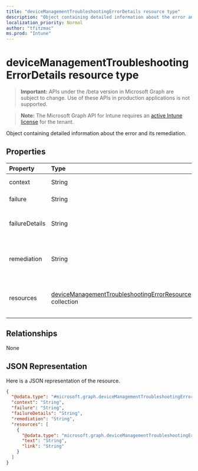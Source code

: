 ```yaml
---
title: "deviceManagementTroubleshootingErrorDetails resource type"
description: "Object containing detailed information about the error and its remediation."
localization_priority: Normal
author: "tfitzmac"
ms.prod: "Intune"
---
```


# deviceManagementTroubleshootingErrorDetails resource type

> **Important:** APIs under the /beta version in Microsoft Graph are subject to change. Use of these APIs in production applications is not supported.

> **Note:** The Microsoft Graph API for Intune requires an [active Intune license](https://go.microsoft.com/fwlink/?linkid=839381) for the tenant.

Object containing detailed information about the error and its remediation.

## Properties
|Property|Type|Description|
|:---|:---|:---|
|context|String|Not yet documented|
|failure|String|Not yet documented|
|failureDetails|String|The detailed description of what went wrong.|
|remediation|String|The detailed description of how to remediate this issue.|
|resources|[deviceManagementTroubleshootingErrorResource](../resources/intune-troubleshooting-devicemanagementtroubleshootingerrorresource.md) collection|Links to helpful documentation about this failure.|

## Relationships
None

## JSON Representation
Here is a JSON representation of the resource.
<!-- {
  "blockType": "resource",
  "@odata.type": "microsoft.graph.deviceManagementTroubleshootingErrorDetails"
}
-->
``` json
{
  "@odata.type": "#microsoft.graph.deviceManagementTroubleshootingErrorDetails",
  "context": "String",
  "failure": "String",
  "failureDetails": "String",
  "remediation": "String",
  "resources": [
    {
      "@odata.type": "microsoft.graph.deviceManagementTroubleshootingErrorResource",
      "text": "String",
      "link": "String"
    }
  ]
}
```




